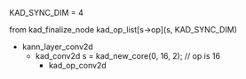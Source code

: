 KAD_SYNC_DIM = 4

from kad_finalize_node
kad_op_list[s->op](s, KAD_SYNC_DIM)

- kann_layer_conv2d
  - kad_conv2d
    s = kad_new_core(0, 16, 2); // op is 16
    - kad_op_conv2d
